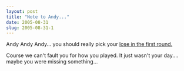 ```yaml
---
layout: post
title: "Note to Andy..."
date: 2005-08-31
slug: 2005-08-31-1
---
```


Andy Andy Andy... you should really pick your [lose in the first round.  ](http://sportsillustrated.cnn.com/2005/tennis/specials/us_open/2005/08/30/day.2.ap/index.html?cnn=yes) 

Course we can&apos;t fault you for how you played.  It just wasn&apos;t your day.... maybe you were missing something...


